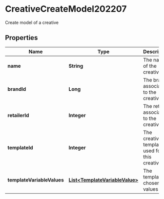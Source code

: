 

# CreativeCreateModel202207

Create model of a creative

## Properties

| Name | Type | Description | Notes |
|------------ | ------------- | ------------- | -------------|
|**name** | **String** | The name of the creative |  |
|**brandId** | **Long** | The brand associated to the creative |  [optional] |
|**retailerId** | **Integer** | The retailer associated to the creative |  |
|**templateId** | **Integer** | The creative template used for this creative |  |
|**templateVariableValues** | [**List&lt;TemplateVariableValue&gt;**](TemplateVariableValue.md) | The template chosen values |  |



